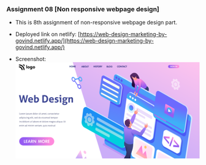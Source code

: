 ### Assignment 08 [Non responsive webpage design]

- This is 8th assignment of non-responsive webpage design part.
- Deployed link on netlify:
  [https://web-design-marketing-by-govind.netlify.app/](https://web-design-marketing-by-govind.netlify.app/)
  
 - Screenshot:
   ![Snapshot of entire page](https://github.com/govind-magar-999/webpage-assignment-08/blob/main/thumbnail.png)
